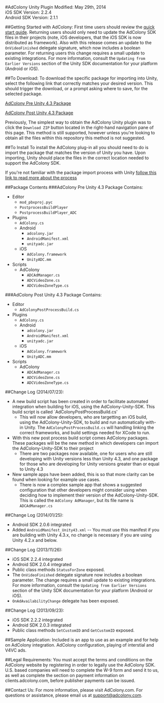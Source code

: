 #AdColony Unity Plugin
Modified: May 29th, 2014  
iOS SDK Version: 2.2.4  
Android SDK Version: 2.1.1

##Getting Started with AdColony:
First time users should review the [quick start guide](https://github.com/AdColony/AdColony-Unity-SDK/wiki). Returning users should only need to update the AdColony SDK files in their projects (note, iOS developers, that the iOS SDK is now distributed as framework). Also with this release comes an update to the `OnVideoFinished` delegate signature, which now includes a boolean parameter. For returning users this change requires a small update to existing integrations. For more information, consult the `Updating from Earlier Versions` section of the Unity SDK documentation for your platform (Android or iOS).

##To Download:
To download the specific package for importing into Unity, select the following link that correctly matches your desired version. This should trigger the download, or a prompt asking where to save, for the selected package.

[AdColony Pre Unity 4.3 Package](https://github.com/AdColony/AdColony-Unity-SDK/raw/master/Packages/AdColony%20Pre%20Unity%204.3%20Package.unitypackage) 

[AdColony Post Unity 4.3 Package](https://github.com/AdColony/AdColony-Unity-SDK/raw/master/Packages/AdColony%20Post%20Unity%204.3%20Package.unitypackage) 

Previously, The simplest way to obtain the AdColony Unity plugin was to click the `Download ZIP` button located in the right-hand navigation pane of this page. This method is still supported, however unless you're looking to obtain all the files within this repository this method is not suggested.

##To Install
To install the AdColony plug-in all you should need to do is import the package that matches the version of Unity you have. Upon importing, Unity should place the files in the correct location needed to support the AdColony SDK.

If you're not familiar with the package import process with Unity [follow this link to read more about the process](http://docs.unity3d.com/Manual/HOWTO-exportpackage.html)

##Package Contents
###AdColony Pre Unity 4.3 Package Contains:
* Editor
  * `mod_pbxproj.pyc`
  * `PostprocessBuildPlayer`
  * `PostprocessBuildPlayer_ADC`
* Plugins
  * `AdColony.cs`  
  * Android 
    * `adcolony.jar`
    * `AndroidManifest.xml`
    * `unityadc.jar`
  * iOS
    * `AdColony.framework`
    * `UnityADC.mm`
* Scripts
  * AdColony
    * `ADCAdManager.cs`
    * `ADCVideoZone.cs`
    * `ADCVideoZoneType.cs`

###AdColony Post Unity 4.3 Package Contains:
* Editor
  * `AdColonyPostProcessBuild.cs`
* Plugins
  * `AdColony.cs`  
  * Android 
    * `adcolony.jar`
    * `AndroidManifest.xml`
    * `unityadc.jar`
  * iOS
    * `AdColony.framework`
    * `UnityADC.mm`
* Scripts
  * AdColony
    * `ADCAdManager.cs`
    * `ADCVideoZone.cs`
    * `ADCVideoZoneType.cs`   

##Change Log (2014/07/23):
* A new build script has been created in order to facilitate automated integration when building for iOS, using the AdColony-Unity-SDK. This build script is called `AdColonyPostProcessBuild.cs'
  * This will now allow developers, who are targetting an iOS build, using the AdColony-Unity-SDK, to build and run automatically with-in Unity. The `AdColonyPostProcessBuild.cs` will handling linking the correct frameworks, and build settings needed for XCode to run.
* With this new post process build script comes AdColony packages. These packages will be the new method in which developers can import the AdColony-Unity-SDK to their project
  * There are two packages now available, one for users who are still developing with Unity versions less than Unity 4.3, and one package for those who are developing for Unity versions greater than or equal to Unity 4.3
* New sample apps have been added, this is so that more clarity can be found when looking for example use cases.
   * There is now a complex sample app that shows a suggested configuration that other developers might consider using when deciding how to implement their version of the AdColony-Unity-SDK. This is called the `AdColony AdManager`, but its file name is `ADCAdManager.cs`

##Change Log (2014/01/25):
* Android SDK 2.0.6 integrated
* Added `AndroidManifest_Unity43.xml` -- You must use this manifest if you are building with Unity 4.3.x, no change is necessary if you are using Unity 4.2.x and below.

##Change Log (2013/11/26):
* iOS SDK 2.2.4 integrated
* Android SDK 2.0.4 integrated
* Public class methods `StatusForZone` exposed.
* The `OnVideoFinished` delegate signature now includes a boolean parameter. The change requires a small update to existing integrations. For more information, consult the `Updating from Earlier Versions` section of the Unity SDK documentation for your platform (Android or iOS).
* `OnAdAvailabilityChange` delegate has been exposed.

##Change Log (2013/09/23):
* iOS SDK 2.2.2 integrated
* Android SDK 2.0.3 integrated
* Public class methods `SetCustomID` and `GetCustomID` exposed.

##Sample Application:
Included is an app to use as an example and for help on AdColony integration. AdColony configuration, playing of interstial and V4VC ads.


##Legal Requirements:
You must accept the terms and conditions on the AdColony website by registering in order to legally use the AdColony SDK. U.S. based companies will need to complete the W-9 form and send it to us, as well as complete the section on payment information on clients.adcolony.com, before publisher payments can be issued.

##Contact Us:
For more information, please visit AdColony.com. For questions or assistance, please email us at support@adcolony.com.

